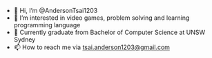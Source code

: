 - 👋 Hi, I’m @AndersonTsai1203
- 👀 I’m interested in video games, problem solving and learning programming language 
- 🌱 Currently graduate from Bachelor of Computer Science at UNSW Sydney
- 📫 How to reach me via tsai.anderson1203@gmail.com

<!---
AndersonTsai1203/AndersonTsai1203 is a ✨ special ✨ repository because its `README.md` (this file) appears on your GitHub profile.
You can click the Preview link to take a look at your changes.
--->
